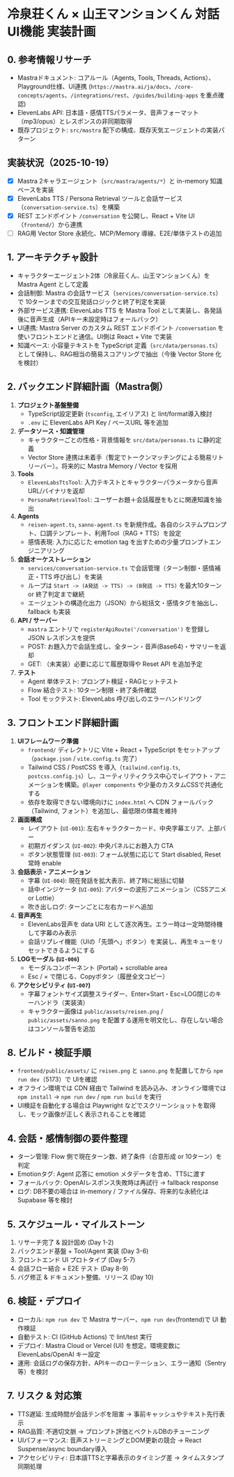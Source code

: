 # 冷泉荘くん × 山王マンションくん 対話UI機能 実装計画

## 0. 参考情報リサーチ
- Mastraドキュメント: コアルール（Agents, Tools, Threads, Actions）、Playground仕様、UI連携 (`https://mastra.ai/ja/docs`、`/core-concepts/agents`、`/integrations/rest`、`/guides/building-apps` を重点確認)
- ElevenLabs API: 日本語・感情TTSパラメータ、音声フォーマット（mp3/opus）とレスポンスの非同期取得
- 既存プロジェクト: `src/mastra` 配下の構成、既存天気エージェントの実装パターン

## 実装状況（2025-10-19）
- [x] Mastra 2キャラエージェント（`src/mastra/agents/*`）と in-memory 知識ベースを実装
- [x] ElevenLabs TTS / Persona Retrieval ツールと会話サービス（`conversation-service.ts`）を構築
- [x] REST エンドポイント `/conversation` を公開し、React + Vite UI（`frontend/`）から連携
- [ ] RAG用 Vector Store 永続化、MCP/Memory 導線、E2E/単体テストの追加

## 1. アーキテクチャ設計
- キャラクターエージェント2体（冷泉荘くん、山王マンションくん）を Mastra Agent として定義
- 会話制御: Mastra の会話サービス（`services/conversation-service.ts`）で 10ターンまでの交互発話ロジックと終了判定を実装
- 外部サービス連携: ElevenLabs TTS を Mastra Tool として実装し、各発話後に音声生成（APIキー未設定時はフォールバック）
- UI連携: Mastra Server のカスタム REST エンドポイント `/conversation` を使いフロントエンドと通信。UI側は React + Vite で実装
- 知識ベース: 小容量テキストを TypeScript 定義（`src/data/personas.ts`）として保持し、RAG相当の簡易スコアリングで抽出（今後 Vector Store 化を検討）

## 2. バックエンド詳細計画（Mastra側）
1. **プロジェクト基盤整備**
   - TypeScript設定更新 (`tsconfig`, エイリアス) と lint/format導入検討
   - `.env` に ElevenLabs API Key / ベースURL 等を追加
2. **データソース・知識管理**
   - キャラクターごとの性格・背景情報を `src/data/personas.ts` に静的定義
   - Vector Store 連携は未着手（暫定でトークンマッチングによる簡易リトリーバー）。将来的に Mastra Memory / Vector を採用
3. **Tools**
   - `ElevenLabsTtsTool`: 入力テキストとキャラクターパラメータから音声URL/バイナリを返却
   - `PersonaRetrievalTool`: ユーザーお題＋会話履歴をもとに関連知識を抽出
4. **Agents**
   - `reisen-agent.ts`, `sanno-agent.ts` を新規作成。各自のシステムプロンプト、口調テンプレート、利用Tool（RAG + TTS）を設定
   - 感情表現: 入力に応じた emotion tag を出すための少量プロンプトエンジニアリング
5. **会話オーケストレーション**
   - `services/conversation-service.ts` で会話管理（ターン制御・感情補正・TTS 呼び出し）を実装
   - ループは `Start -> (A発話 -> TTS) -> (B発話 -> TTS)` を最大10ターン or 終了判定まで継続
   - エージェントの構造化出力（JSON）から総括文・感情タグを抽出し、fallback も実装
6. **API / サーバー**
   - `mastra` エントリで `registerApiRoute('/conversation')` を登録し JSON レスポンスを提供
   - POST: お題入力で会話生成し、全ターン・音声(Base64)・サマリーを返却
   - GET: （未実装）必要に応じて履歴取得や Reset API を追加予定
7. **テスト**
   - Agent 単体テスト: プロンプト検証・RAGヒットテスト
   - Flow 結合テスト: 10ターン制限・終了条件確認
   - Tool モックテスト: ElevenLabs 呼び出しのエラーハンドリング

## 3. フロントエンド詳細計画
1. **UIフレームワーク準備**
   - `frontend/` ディレクトリに Vite + React + TypeScript をセットアップ（`package.json` / `vite.config.ts` 完了）
   - Tailwind CSS / PostCSS を導入（`tailwind.config.ts`, `postcss.config.js`）し、ユーティリティクラス中心でレイアウト・アニメーションを構築。`@layer components` や少量のカスタムCSSで共通化する
   - 依存を取得できない環境向けに `index.html` へ CDN フォールバック（Tailwind, フォント）を追加し、最低限の体裁を維持
2. **画面構成**
   - レイアウト (`UI-001`): 左右キャラクターカード、中央字幕エリア、上部バー
   - 初期ガイダンス (`UI-002`): 中央パネルにお題入力 CTA
   - ボタン状態管理 (`UI-003`): フォーム状態に応じて Start disabled, Reset 常時 enable
3. **会話表示・アニメーション**
   - 字幕 (`UI-004`): 現在発話を拡大表示、終了時に総括に切替
   - 話中インジケータ (`UI-005`): アバターの波形アニメーション（CSSアニメ or Lottie）
   - 吹き出しログ: ターンごとに左右カードへ追加
4. **音声再生**
   - ElevenLabs音声を data URI として逐次再生。エラー時は一定時間待機して字幕のみ表示
   - 会話リプレイ機能（UIの「先頭へ」ボタン）を実装し、再生キューをリセットできるようにする
5. **LOGモーダル (`UI-006`)**
   - モーダルコンポーネント (Portal) + scrollable area
   - Esc / × で閉じる、Copyボタン（履歴全文コピー）
6. **アクセシビリティ (`UI-007`)**
   - 字幕フォントサイズ調整スライダー、Enter=Start・Esc=LOG閉じのキーハンドラ（実装済）
   - キャラクター画像は `public/assets/reisen.png` / `public/assets/sanno.png` を配置する運用を明文化し、存在しない場合はコンソール警告を追加

## 8. ビルド・検証手順
- `frontend/public/assets/` に `reisen.png` と `sanno.png` を配置してから `npm run dev`（5173）で UIを確認
- オフライン環境では CDN 経由で Tailwind を読み込み、オンライン環境では `npm install` → `npm run dev` / `npm run build` を実行
- UI検証を自動化する場合は Playwright などでスクリーンショットを取得し、モック画像が正しく表示されることを確認

## 4. 会話・感情制御の要件整理
- ターン管理: Flow 側で現在ターン数、終了条件（合意形成 or 10ターン）を判定
- Emotionタグ: Agent 応答に emotion メタデータを含め、TTSに渡す
- フォールバック: OpenAIレスポンス失敗時は再試行 → fallback response
- ログ: DB不要の場合は in-memory / ファイル保存、将来的な永続化は Supabase 等を検討

## 5. スケジュール・マイルストーン
1. リサーチ完了 & 設計固め (Day 1-2)
2. バックエンド基盤 + Tool/Agent 実装 (Day 3-6)
3. フロントエンド UI プロトタイプ (Day 5-7)
4. 会話フロー結合 + E2E テスト (Day 8-9)
5. バグ修正 & ドキュメント整備、リリース (Day 10)

## 6. 検証・デプロイ
- ローカル: `npm run dev` で Mastra サーバー、`npm run dev`(frontend)で UI 動作検証
- 自動テスト: CI (GitHub Actions) で lint/test 実行
- デプロイ: Mastra Cloud or Vercel (UI) を想定。環境変数に ElevenLabs/OpenAI キー設定
- 運用: 会話ログの保存方針、APIキーのローテーション、エラー通知（Sentry 等）を検討

## 7. リスク & 対応策
- TTS遅延: 生成時間が会話テンポを阻害 → 事前キャッシュやテキスト先行表示
- RAG品質: 不適切文脈 → プロンプト評価とベクトルDBのチューニング
- UIパフォーマンス: 音声ストリーミングとDOM更新の競合 → React Suspense/async boundary導入
- アクセシビリティ: 日本語TTSと字幕表示のタイミング差 → タイムスタンプ同期処理
